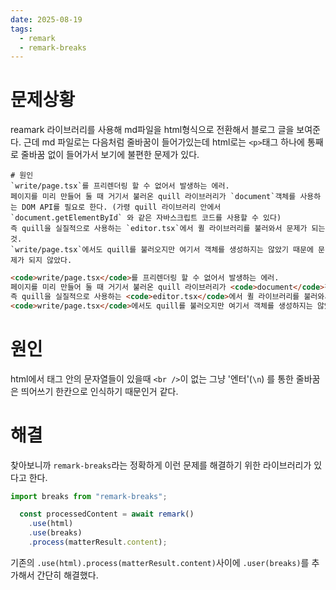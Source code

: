 ```yaml
---
date: 2025-08-19
tags:
  - remark
  - remark-breaks
---
```

# 문제상황
reamark 라이브러리를 사용해 md파일을 html형식으로 전환해서 블로그 글을 보여준다.
근데 md 파일로는 다음처럼 줄바꿈이 들어가있는데 html로는 `<p>`태그 하나에 통째로 줄바꿈 없이 들어가서 보기에 불편한 문제가 있다.
```
# 원인
`write/page.tsx`를 프리렌더링 할 수 없어서 발생하는 에러.
페이지를 미리 만들어 둘 때 거기서 불러온 quill 라이브러리가 `document`객체를 사용하는 DOM API를 필요로 한다. (가령 quill 라이브러리 안에서 `document.getElementById` 와 같은 자바스크립트 코드를 사용할 수 있다)
즉 quill을 실질적으로 사용하는 `editor.tsx`에서 퀼 라이브러리를 불러와서 문제가 되는것.
`write/page.tsx`에서도 quill를 불러오지만 여기서 객체를 생성하지는 않았기 때문에 문제가 되지 않았다.
```

```html
<code>write/page.tsx</code>를 프리렌더링 할 수 없어서 발생하는 에러.
페이지를 미리 만들어 둘 때 거기서 불러온 quill 라이브러리가 <code>document</code>객체를 사용하는 DOM API를 필요로 한다. (가령 quill 라이브러리 안에서 <code>document.getElementById</code> 와 같은 자바스크립트 코드를 사용할 수 있다)
즉 quill을 실질적으로 사용하는 <code>editor.tsx</code>에서 퀼 라이브러리를 불러와서 문제가 되는것.
<code>write/page.tsx</code>에서도 quill를 불러오지만 여기서 객체를 생성하지는 않았기 때문에 문제가 되지 않았다.
```
# 원인
html에서 태그 안의 문자열들이 있을때 `<br />`이 없는 그냥 '엔터'(`\n`) 를 통한 줄바꿈은 띄어쓰기 한칸으로 인식하기 때문인거 같다.

# 해결
찾아보니까 `remark-breaks`라는 정확하게 이런 문제를 해결하기 위한 라이브러리가 있다고 한다.
```ts
import breaks from "remark-breaks";

  const processedContent = await remark()
    .use(html)
    .use(breaks)
    .process(matterResult.content);
```
기존의 `.use(html).process(matterResult.content)`사이에 `.user(breaks)`를 추가해서 간단히 해결했다.

